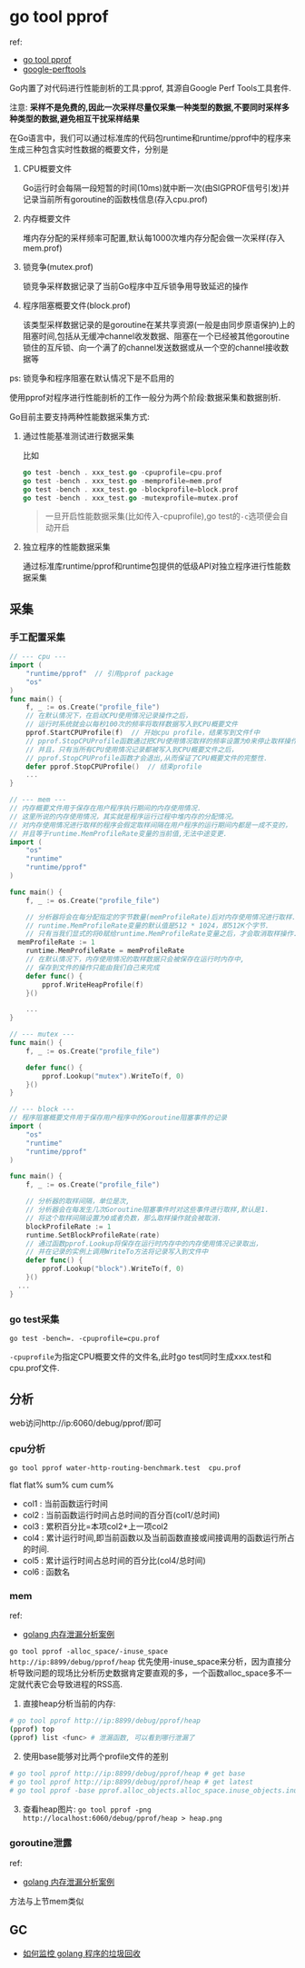 # go tool pprof
ref:
- [go tool pprof](https://github.com/hyper-carrot/go_command_tutorial/blob/master/0.12.md)
- [google-perftools](http://google-perftools.googlecode.com/svn/trunk/doc/)

Go内置了对代码进行性能剖析的工具:pprof, 其源自Google Perf Tools工具套件.

注意: **采样不是免费的,因此一次采样尽量仅采集一种类型的数据,不要同时采样多种类型的数据,避免相互干扰采样结果**

在Go语言中，我们可以通过标准库的代码包runtime和runtime/pprof中的程序来生成三种包含实时性数据的概要文件，分别是
1. CPU概要文件

	Go运行时会每隔一段短暂的时间(10ms)就中断一次(由SIGPROF信号引发)并记录当前所有goroutine的函数栈信息(存入cpu.prof)

1. 内存概要文件

	堆内存分配的采样频率可配置,默认每1000次堆内存分配会做一次采样(存入mem.prof)
1. 锁竞争(mutex.prof)

	锁竞争采样数据记录了当前Go程序中互斥锁争用导致延迟的操作
1. 程序阻塞概要文件(block.prof)

	该类型采样数据记录的是goroutine在某共享资源(一般是由同步原语保护)上的阻塞时间,包括从无缓冲channel收发数据、阻塞在一个已经被其他goroutine锁住的互斥锁、向一个满了的channel发送数据或从一个空的channel接收数据等

ps: 锁竞争和程序阻塞在默认情况下是不启用的

使用pprof对程序进行性能剖析的工作一般分为两个阶段:数据采集和数据剖析.

Go目前主要支持两种性能数据采集方式:
1. 通过性能基准测试进行数据采集

	比如
	```go
	go test -bench . xxx_test.go -cpuprofile=cpu.prof
	go test -bench . xxx_test.go -memprofile=mem.prof
	go test -bench . xxx_test.go -blockprofile=block.prof
	go test -bench . xxx_test.go -mutexprofile=mutex.prof
	```

	> 一旦开启性能数据采集(比如传入-cpuprofile),go test的`-c`选项便会自动开启
1. 独立程序的性能数据采集

	通过标准库runtime/pprof和runtime包提供的低级API对独立程序进行性能数据采集

## 采集

### 手工配置采集
```go
// --- cpu ---
import (  
    "runtime/pprof"  // 引用pprof package  
    "os"  
)  
func main() {  
    f, _ := os.Create("profile_file")  
    // 在默认情况下，在启动CPU使用情况记录操作之后，
    // 运行时系统就会以每秒100次的频率将取样数据写入到CPU概要文件
    pprof.StartCPUProfile(f)  // 开始cpu profile，结果写到文件f中  
    // pprof.StopCPUProfile函数通过把CPU使用情况取样的频率设置为0来停止取样操作,
    // 并且，只有当所有CPU使用情况记录都被写入到CPU概要文件之后，
    // pprof.StopCPUProfile函数才会退出,从而保证了CPU概要文件的完整性.
    defer pprof.StopCPUProfile()  // 结束profile  
    ...  
}

// --- mem ---
// 内存概要文件用于保存在用户程序执行期间的内存使用情况.
// 这里所说的内存使用情况，其实就是程序运行过程中堆内存的分配情况。
// 对内存使用情况进行取样的程序会假定取样间隔在用户程序的运行期间内都是一成不变的，
// 并且等于runtime.MemProfileRate变量的当前值,无法中途变更.
import (
	"os"
	"runtime"
	"runtime/pprof"
)

func main() {
	f, _ := os.Create("profile_file")

	// 分析器将会在每分配指定的字节数量(memProfileRate)后对内存使用情况进行取样.
	// runtime.MemProfileRate变量的默认值是512 * 1024，即512K个字节.
	// 只有当我们显式的将0赋给runtime.MemProfileRate变量之后，才会取消取样操作.
  memProfileRate := 1
	runtime.MemProfileRate = memProfileRate
	// 在默认情况下，内存使用情况的取样数据只会被保存在运行时内存中,
	// 保存到文件的操作只能由我们自己来完成
	defer func() {
		pprof.WriteHeapProfile(f)
	}()

	...
}

// --- mutex ---
func main() {
	f, _ := os.Create("profile_file")

	defer func() {
		pprof.Lookup("mutex").WriteTo(f, 0)
	}()
}

// --- block ---
// 程序阻塞概要文件用于保存用户程序中的Goroutine阻塞事件的记录
import (
	"os"
	"runtime"
	"runtime/pprof"
)

func main() {
	f, _ := os.Create("profile_file")

	// 分析器的取样间隔，单位是次,
	// 分析器会在每发生几次Goroutine阻塞事件时对这些事件进行取样,默认是1.
	// 将这个取样间隔设置为0或者负数，那么取样操作就会被取消.
	blockProfileRate := 1
	runtime.SetBlockProfileRate(rate)
	// 通过函数pprof.Lookup将保存在运行时内存中的内存使用情况记录取出，
	// 并在记录的实例上调用WriteTo方法将记录写入到文件中
	defer func() {
		pprof.Lookup("block").WriteTo(f, 0)
	}()
  ...
}
```

### go test采集
```
go test -bench=. -cpuprofile=cpu.prof
```
`-cpuprofile`为指定CPU概要文件的文件名,此时go test同时生成xxx.test和cpu.prof文件.

## 分析
web访问http://ip:6060/debug/pprof/即可

### cpu分析
```
go tool pprof water-http-routing-benchmark.test  cpu.prof
```
flat  flat%   sum%        cum   cum%
- col1 : 当前函数运行时间
- col2 : 当前函数运行时间占总时间的百分百(col1/总时间)
- col3 : 累积百分比=本项col2+上一项col2
- col4 : 累计运行时间,即当前函数以及当前函数直接或间接调用的函数运行所占的时间.
- col5 : 累计运行时间占总时间的百分比(col4/总时间)
- col6 : 函数名


### mem
ref:
- [golang 内存泄漏分析案例](https://www.cnblogs.com/zhanchenjin/p/17101573.html)

`go tool pprof -alloc_space/-inuse_space http://ip:8899/debug/pprof/heap`
优先使用-inuse_space来分析，因为直接分析导致问题的现场比分析历史数据肯定要直观的多，一个函数alloc_space多不一定就代表它会导致进程的RSS高.

1. 直接heap分析当前的内存:
```bash
# go tool pprof http://ip:8899/debug/pprof/heap
(pprof) top
(pprof) list <func> # 泄漏函数, 可以看到哪行泄漏了
```

2. 使用base能够对比两个profile文件的差别
```bash
# go tool pprof http://ip:8899/debug/pprof/heap # get base
# go tool pprof http://ip:8899/debug/pprof/heap # get latest
# go tool pprof -base pprof.alloc_objects.alloc_space.inuse_objects.inuse_space.001.pb.gz pprof.alloc_objects.alloc_space.inuse_objects.inuse_space.002.pb.gz
```

3. 查看heap图片: `go tool pprof -png http://localhost:6060/debug/pprof/heap > heap.png`

### goroutine泄露
ref:
- [golang 内存泄漏分析案例](https://www.cnblogs.com/zhanchenjin/p/17101573.html)

方法与上节mem类似

## GC
- [如何监控 golang 程序的垃圾回收](https://holys.im/2016/07/01/monitor-golang-gc/)
